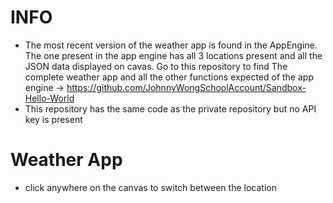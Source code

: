 # INFO
- The most recent version of the weather app is found in the AppEngine. The one present in the app engine has all 3 locations present and all the JSON data displayed on cavas. Go to this repository to find The complete weather app and all the other functions expected of the app engine -> https://github.com/JohnnyWongSchoolAccount/Sandbox-Hello-World
- This repository has the same code as the private repository but no API key is present
# Weather App
- click anywhere on the canvas to switch between the location

